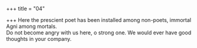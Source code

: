 +++
title = "04"

+++
Here the prescient poet has been installed among non-poets, immortal  Agni among mortals.  
Do not become angry with us here, o strong one. We would ever have  good thoughts in your company.  
